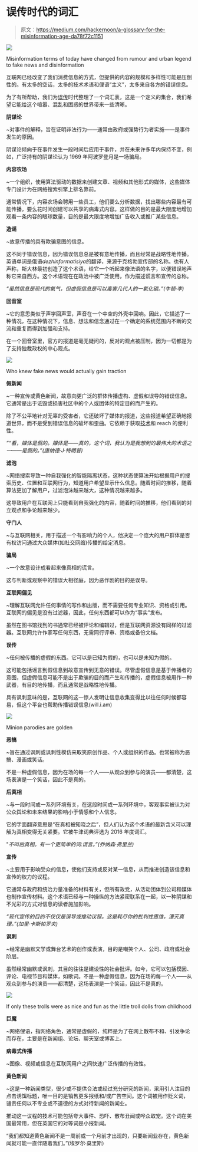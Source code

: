 # 误传时代的词汇

> 原文：<https://medium.com/hackernoon/a-glossary-for-the-misinformation-age-da78f72c1151>

![](img/3f264c80e4a3a3f9161fa2f579605507.png)

Misinformation terms of today have changed from rumour and urban legend to fake news and disinformation

互联网已经改变了我们消费信息的方式，但提供的内容的规模和多样性可能是压倒性的。有太多的空话，太多的技术术语和俚语“主义”，太多来自各方的错误信息。

为了有所帮助，我们为[误传](https://hackernoon.com/tagged/misinformation)时代整理了一个词汇表，这是一个定义的集合，我们希望它能给这个喧嚣、混乱和困惑的世界带来一些清晰。

**阴谋论**

~对事件的解释，旨在证明非法行为——通常由政府或强势行为者实施——是事件发生的原因。

阴谋论倾向于在事件发生一段时间后应用于事件，并在未来许多年内保持不变，例如，广泛持有的阴谋论认为 1969 年阿波罗登月是一场骗局。

**内容农场**

~一个组织，使用算法驱动的数据来创建文章、视频和其他形式的媒体，这些媒体专门设计为在网络搜索引擎上排名靠前。

通常情况下，内容农场会聘用一些员工，他们要么分析数据，找出哪些内容最有可能传播，要么花时间创建可以共享的病毒式内容。这样做的目的是最大限度地增加观看一条内容的眼球数量，目的是最大限度地增加广告收入或推广某些信息。

**造谣**

~故意传播的具有欺骗意图的信息。

这不同于错误信息，因为错误信息总是被有意地传播，而且经常是战略性地传播。英语单词是俄语*dezhinformatisiya*的翻译，来源于克格勃宣传部的名称。也有人声称，斯大林最初创造了这个术语，给它一个听起来像法语的名字，以便错误地声称它来自西方。这个术语现在在政治中被广泛使用，作为描述谎言和宣传的总称。

*“虽然信息是现代的氧气，但虚假信息是可以毒害几代人的一氧化碳。”(牛顿·李)*

**回音室**

~它的意思类似于声学回声室，声音在一个中空的外壳中回响。因此，它描述了一种情况，在这种情况下，信息、想法和信念通过在一个确定的系统范围内不断的交流和重复而得到加强和支持。

在一个回音室里，官方的报道是毫无疑问的，反对的观点被压制，因为一切都是为了支持独裁政权的中心观点。

![](img/ca0a477fca2756b2a51665766e6fdb9a.png)

Who knew fake news would actually gain traction

**假新闻**

~一种宣传或黄色新闻，故意向更广泛的群体传播虚构、虚假和误导的错误信息。它通常是出于诋毁或损害社区中的个人或团体的特定目的而产生的。

除了不公平地针对无辜的受害者，它还破坏了媒体的报道，这些报道希望正确地报道世界，而不是受到错误信息的破坏和歪曲。它依赖于获取[技术](https://hackernoon.com/tagged/technology)和 reach 的便利性。

*”“看，媒体是假的。媒体是——真的，这个词，我认为是我想到的最伟大的术语之一——是假的。”(唐纳德·J·特朗普)*

**滤泡**

~网络搜索导致一种自我强化的智能隔离状态，这种状态使算法开始根据用户的搜索历史、位置和互联网行为，知道用户希望显示什么信息。随着时间的推移，随着算法更加了解用户，过滤泡沫越来越大，这种情况越来越多。

这导致用户在互联网上只能看到自我强化的内容，随着时间的推移，他们看到的对立观点和争论越来越少。

**守门人**

~与互联网相关，用于描述一个有影响力的个人，他决定一个庞大的用户群体是否有权访问通过大众媒体(如社交网络)传播的给定消息。

**骗局**

~一个故意设计成看起来像真相的谎言。

这与判断或观察中的错误大相径庭，因为恶作剧的目的是误导。

**互联网偏见**

~理解互联网允许任何事情的写作和出版，而不需要任何专业知识、资格或引用。互联网的偏见是没有过滤器，因此，任何东西都可以作为“事实”发布。

虽然在图书馆找到的书通常已经被评论和编辑过，但是互联网资源没有同样的过滤器。互联网允许作家写任何东西，无需同行评审、资格或备份文档。

**误传**

~任何被传播的虚假的东西。它可以是已知为假的，也可以是未知为假的。

这可能包括谣言到假信息到故意宣传到无意的错误。尽管虚假信息是基于传播者的意图，但虚假信息可能不是出于欺骗的目的而产生和传播的，虚假信息被用作一种武器，有目的地传播，而且通常是战略性地传播。

具有讽刺意味的是，互联网的这一惊人发明让信息收集变得比以往任何时候都容易，但这个平台也帮助传播错误信息(will.i.am)

![](img/ba4bace5fada68c4bfe2edc928f308a3.png)

Minion parodies are golden

**恶搞**

~旨在通过讽刺或讽刺性模仿来取笑原创作品、个人或组织的作品。也常被称为恶搞、漫画或笑话。

不是一种虚假信息，因为在场的每一个人——从观众到参与的演员——都清楚，这场表演是一个笑话，因此不是真的。

**后真相**

~与一段时间或一系列环境有关，在这段时间或一系列环境中，客观事实被认为对公众舆论和未来结果的影响小于情感和个人信念。

它的字面翻译意思是“在真相被知晓之后”，但人们认为这个术语的最新含义可以理解为真相变得无关紧要。它被牛津词典评选为 2016 年度词汇。

"*不叫后真相。有一个更简单的词:谎言。”(乔纳森·弗里兰)*

**宣传**

~主要用于影响受众的信息，使他们支持或反对某一信息，从而推进创造该信息和宣传的权力的议程。

它通常与政府和统治力量准备的材料有关，但所有政党，从活动团体到公司和媒体也制作宣传材料。这个术语已经与一种操纵的方法紧密联系在一起，以一种阴谋和不光彩的方式对信息的读者施加影响。

*“现代宣传的目的不仅仅是误导或推动议程。这是耗尽你的批判性思维，湮灭真理。”(加里·卡斯帕罗夫)*

**讽刺**

~经常是幽默文学或舞台艺术的创作或表演，目的是嘲笑个人、公司、政府或社会阶层。

虽然经常幽默或讽刺，其目的往往是建设性的社会批评。如今，它可以包括模因、评论、电视节目和媒体，如歌词。不是一种虚假信息，因为在场的每一个人——从观众到参与的演员——都清楚，这场表演是一个笑话，因此不是真的。

![](img/45e80a00b42c07778a74de2422b4eb7e.png)

If only these trolls were as nice and fun as the little troll dolls from childhood

**巨魔**

~网络俚语，指网络角色，通常是虚假的，纯粹是为了在网上散布不和、引发争论而存在，主要是在新闻组、论坛、聊天室或博客上。

**病毒式传播**

~图像、视频或信息在互联网用户之间快速广泛传播的有效性。

**黄色新闻**

~这是一种新闻类型，很少或不提供合法或经过充分研究的新闻，采用引人注目的点击诱饵标题，唯一目的是销售更多报纸和/或广告空间。这个词被用作贬义词，谴责任何以不专业或不道德的方式对待新闻的新闻业。

推动这一议程的技术可能包括夸大事件、恐吓、散布丑闻或哗众取宠。这个词在美国最常用，但在英国它的对等词是小报新闻。

“我们都知道黄色新闻不是一周前或一个月前才出现的，只要新闻业存在，黄色新闻就可能一直伴随着我们。”(埃罗尔·莫里斯)